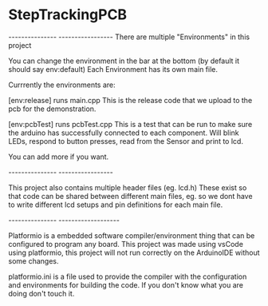 # StepTrackingPCB

--------------- <Environments> -----------------
There are multiple "Environments" in this project

You can change the environment in the bar at the bottom (by default it should say env:default)
Each Environment has its own main file.

Currrently the environments are:

[env:release]
runs main.cpp
This is the release code that we upload to the pcb for the demonstration.

[env:pcbTest]
runs pcbTest.cpp
This is a test that can be run to make sure the arduino has successfully connected to each component.
Will blink LEDs, respond to button presses, read from the Sensor and print to lcd.

You can add more if you want.

--------------- <Headers> -----------------

This project also contains multiple header files (eg. lcd.h)
These exist so that code can be shared between different main files, eg. so we dont have to write different lcd setups and pin definitions for each main file.


--------------- <Platformio> -------------------

Platformio is a embedded software compiler/environment thing that can be configured to program any board.
This project was made using vsCode using platformio, this project will not run correctly on the ArduinoIDE without some changes.

platformio.ini is a file used to provide the compiler with the configuration and environments for building the code.
If you don't know what you are doing don't touch it.

